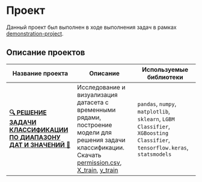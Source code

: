 # Проект

Данный проект был выполнен в ходе выполнения задач в рамках [demonstration-project](https://github.com/glumov-d/glumov-d.github.io/blob/main/demonstration-project/).

## Описание проектов

| Название проекта                                                                                       | Описание                                                                                                                                                     | Используемые библиотеки                                                                                                   |
|--------------------------------------------------------------------------------------------------------|--------------------------------------------------------------------------------------------------------------------------------------------------------------|---------------------------------------------------------------------------------------------------------------------------|
| **[🔍 РЕШЕНИЕ ЗАДАЧИ КЛАССИФИКАЦИИ ПО ДИАПАЗОНУ ДАТ И ЗНАЧЕНИЙ 🔎](https://github.com/glumov-d/glumov-d.github.io/blob/main/demonstration-project/demo_project.ipynb)** | Исследование и визуализация датасета с временными рядами, построение модели для решения задачи классификации. Скачать [permission.csv](https://github.com/glumov-d/glumov-d.github.io/raw/refs/heads/main/demonstration-project/submission.csv), [X_train](https://github.com/glumov-d/glumov-d.github.io/raw/refs/heads/main/demonstration-project/X_train.csv), [y_train](https://github.com/glumov-d/glumov-d.github.io/raw/refs/heads/main/demonstration-project/y_train.csv) | `pandas`, `numpy`, `matplotlib`, `sklearn`, `LGBM Classifier`, `XGBoosting Classifier`, `tensorflow.keras`, `statsmodels` |
